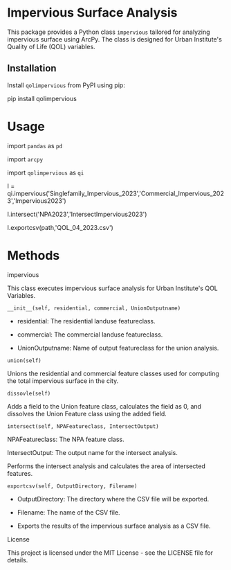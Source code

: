 
# Impervious Surface Analysis

This package provides a Python class `impervious` tailored for analyzing impervious surface using ArcPy. The class is designed for Urban Institute's Quality of Life (QOL) variables.

## Installation

Install `qolimpervious` from PyPI using pip:


pip install qolimpervious

# Usage

import `pandas` as `pd`

import `arcpy`

import `qolimpervious` as `qi`

I = qi.impervious('Singlefamily_Impervious_2023','Commercial_Impervious_2023','Impervious2023')

I.intersect('NPA2023','IntersectImpervious2023')

I.exportcsv(path,'QOL_04_2023.csv')


# Methods

impervious

This class executes impervious surface analysis for Urban Institute's QOL Variables.

`__init__(self, residential, commercial, UnionOutputname)`

- residential: The residential landuse featureclass.

- commercial: The commercial landuse featureclass.

- UnionOutputname: Name of output featureclass for the union analysis.

`union(self)`

Unions the residential and commercial feature classes used for computing the total impervious surface in the city.

`dissovle(self)`

Adds a field to the Union feature class, calculates the field as 0, and dissolves the Union Feature class using the added field.

`intersect(self, NPAFeatureclass, IntersectOutput)`

NPAFeatureclass: The NPA feature class.

IntersectOutput: The output name for the intersect analysis.

Performs the intersect analysis and calculates the area of intersected features.

`exportcsv(self, OutputDirectory, Filename)`

- OutputDirectory: The directory where the CSV file will be exported.

- Filename: The name of the CSV file.

- Exports the results of the impervious surface analysis as a CSV file.

License

This project is licensed under the MIT License - see the LICENSE file for details.